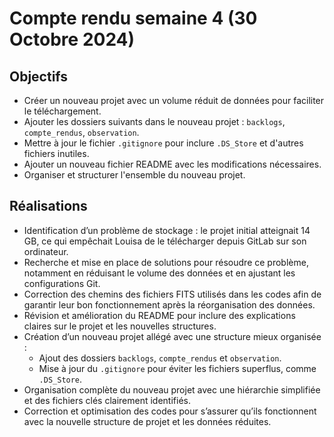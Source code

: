 # Compte rendu semaine 4 (30 Octobre 2024)

## Objectifs  

- Créer un nouveau projet avec un volume réduit de données pour faciliter le téléchargement.  
- Ajouter les dossiers suivants dans le nouveau projet : `backlogs`, `compte_rendus`, `observation`.  
- Mettre à jour le fichier `.gitignore` pour inclure `.DS_Store` et d'autres fichiers inutiles.  
- Ajouter un nouveau fichier README avec les modifications nécessaires.  
- Organiser et structurer l'ensemble du nouveau projet.  

## Réalisations  

- Identification d’un problème de stockage : le projet initial atteignait 14 GB, ce qui empêchait Louisa de le télécharger depuis GitLab sur son ordinateur.  
- Recherche et mise en place de solutions pour résoudre ce problème, notamment en réduisant le volume des données et en ajustant les configurations Git.  
- Correction des chemins des fichiers FITS utilisés dans les codes afin de garantir leur bon fonctionnement après la réorganisation des données.  
- Révision et amélioration du README pour inclure des explications claires sur le projet et les nouvelles structures.  
- Création d’un nouveau projet allégé avec une structure mieux organisée :  
  - Ajout des dossiers `backlogs`, `compte_rendus` et `observation`.  
  - Mise à jour du `.gitignore` pour éviter les fichiers superflus, comme `.DS_Store`.  
- Organisation complète du nouveau projet avec une hiérarchie simplifiée et des fichiers clés clairement identifiés.  
- Correction et optimisation des codes pour s’assurer qu’ils fonctionnent avec la nouvelle structure de projet et les données réduites.